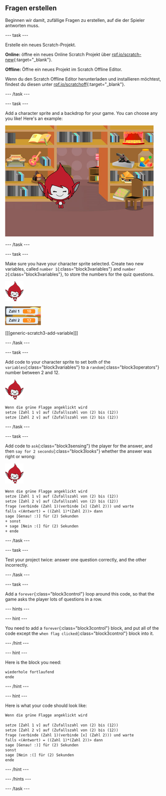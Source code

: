 ## Fragen erstellen

Beginnen wir damit, zufällige Fragen zu erstellen, auf die der Spieler antworten muss.

\--- task \---

Erstelle ein neues Scratch-Projekt.

**Online:** öffne ein neues Online Scratch Projekt über [rpf.io/scratch-new](http://rpf.io/scratch-new){:target="_blank"}.

**Offline:** Öffne ein neues Projekt im Scratch Offline Editor.

Wenn du den Scratch Offline Editor herunterladen und installieren möchtest, findest du diesen unter [rpf.io/scratchoff](http://rpf.io/scratchoff){:target="_blank"}.

\--- /task \---

\--- task \---

Add a character sprite and a backdrop for your game. You can choose any you like! Here's an example:

![screenshot](images/brain-setting.png)

\--- /task \---

\--- task \---

Make sure you have your character sprite selected. Create two new variables, called `number 1`{:class="block3variables"} and `number 2`{:class="block3variables"}, to store the numbers for the quiz questions.

![screenshot](images/giga-sprite.png)

![screenshot](images/brain-variables.png)

[[[generic-scratch3-add-variable]]]

\--- /task \---

\--- task \---

Add code to your character sprite to set both of the `variables`{:class="block3variables"} to a `random`{:class="block3operators"} number between 2 and 12.

![screenshot](images/giga-sprite.png)

```blocks3
Wenn die grüne Flagge angeklickt wird
setze [Zahl 1 v] auf (Zufallszahl von (2) bis (12))
setze [Zahl 2 v] auf (Zufallszahl von (2) bis (12))
```

\--- /task \---

\--- task \---

Add code to `ask`{:class="block3sensing"} the player for the answer, and then `say for 2 seconds`{:class="block3looks"} whether the answer was right or wrong:

![screenshot](images/giga-sprite.png)

```blocks3
Wenn die grüne Flagge angeklickt wird
setze [Zahl 1 v] auf (Zufallszahl von (2) bis (12))
setze [Zahl 2 v] auf (Zufallszahl von (2) bis (12))
frage (verbinde (Zahl 1)(verbinde [x] (Zahl 2))) und warte
falls <(Antwort) = ((Zahl 1)*(Zahl 2))> dann
sage [Genau! :)] für (2) Sekunden
+ sonst
+ sage [Nein :(] für (2) Sekunden
+ ende
```

\--- /task \---

\--- task \---

Test your project twice: answer one question correctly, and the other incorrectly.

\--- /task \---

\--- task \---

Add a `forever`{:class="block3control"} loop around this code, so that the game asks the player lots of questions in a row.

\--- hints \---

\--- hint \---

You need to add a `forever`{:class="block3control"} block, and put all of the code except the `when flag clicked`{:class="block3control"} block into it.

\--- /hint \---

\--- hint \---

Here is the block you need:

```blocks3
wiederhole fortlaufend
ende
```

\--- /hint \---

\--- hint \---

Here is what your code should look like:

```blocks3
Wenn die grüne Flagge angeklickt wird

setze [Zahl 1 v] auf (Zufallszahl von (2) bis (12))
setze [Zahl 2 v] auf (Zufallszahl von (2) bis (12))
frage (verbinde (Zahl 1)(verbinde [x] (Zahl 2))) und warte
falls <(Antwort) = ((Zahl 1)*(Zahl 2))> dann
sage [Genau! :)] für (2) Sekunden
sonst
sage [Nein :(] für (2) Sekunden
ende
```

\--- /hint \---

\--- /hints \---

\--- /task \---
